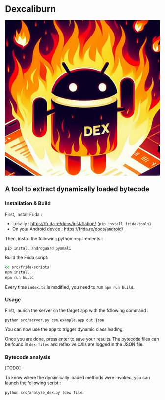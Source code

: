 # Dexcaliburn

![dexcaliburn](assets/imgs/dexcaliburn.jpg)

## A tool to extract dynamically loaded bytecode

### Installation & Build

First, install Frida :
 + Locally : https://frida.re/docs/installation/ (`pip install frida-tools`)
 + On your Android device : https://frida.re/docs/android/

Then, install the following python requirements :

```bash
pip install androguard pysmali
```

Build the Frida script:

```bash
cd src/frida-scripts
npm install
npm run build
```

Every time `index.ts` is modified, you need to run `npm run build`.

### Usage

First, launch the server on the target app with the following command :

```bash
python src/server.py com.example.app out.json
```

You can now use the app to trigger dynamic class loading.

Once you are done, press enter to save your results. The bytecode files can be found in `dex-files` and reflexive calls are logged in the JSON file.

### Bytecode analysis

[TODO]

To know where the dynamically loaded methods were invoked, you can launch the following script :

```bash
python src/analyze_dex.py [dex file]
```

